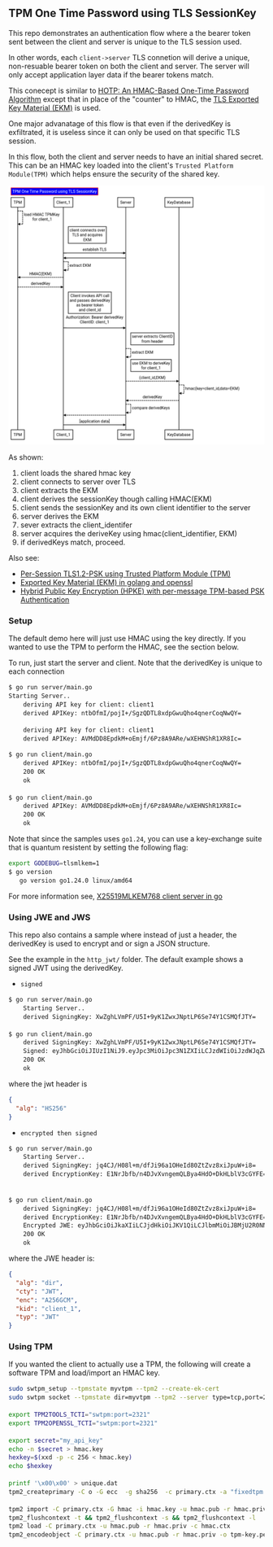 
## TPM One Time Password using TLS SessionKey

This repo demonstrates an authentication flow where a the bearer token sent between the client and server is unique to the TLS session used.

In other words, each `client->server` TLS connetion will derive a unique, non-resuable bearer token on both the client and server.   The server will only
accept application layer data if the bearer tokens match.

This conecept is similar to [HOTP: An HMAC-Based One-Time Password Algorithm](https://datatracker.ietf.org/doc/rfc4226/)  except that in place of the "counter" to HMAC, the [TLS Exported Key Material (EKM)](https://datatracker.ietf.org/doc/html/rfc5705) is used.

One major advanatage of this flow is that even if the derivedKey is exfiltrated, it is useless since it can only be used on that specific TLS session.

In this flow, both the client and server needs to have an initial shared secret.  This can be an HMAC key loaded into the client's `Trusted Platform Module(TPM)` which helps ensure the security of the shared key.

![images/TLS_TPM_OTP.png](images/TLS_TPM_OTP.png)

As shown:

1. client loads the shared hmac key
2. client connects to server over TLS
3. client extracts the EKM
4. client derives the sessionKey though calling HMAC(EKM)
5. client sends the sessionKey and its own client identifier to the server
6. server derives the EKM
7. sever extracts the client_identifer
8. server acquires the deriveKey using hmac(client_identifier, EKM)
9. if derivedKeys match, proceed.


Also see:

- [Per-Session TLS1.2-PSK using Trusted Platform Module (TPM)](https://github.com/salrashid123/tls_psk_tpm)
- [Exported Key Material (EKM) in golang and openssl](https://github.com/salrashid123/go_ekm_tls)
- [Hybrid Public Key Encryption (HPKE) with per-message TPM-based PSK Authentication](https://github.com/salrashid123/hpke_tpm_psk)

### Setup


The default demo here will just use HMAC using the key directly.  If you wanted to use the TPM to perform the HMAC, see the section below.

To run, just start the server and client.  Note that the derivedKey is unique to each connection


```bash
$ go run server/main.go 
Starting Server..
    deriving API key for client: client1
    derived APIKey: ntbOfmI/pojI+/SgzQDTL8xdpGwuQho4qnerCoqNwQY=

    deriving API key for client: client1
    derived APIKey: AVMdDD8EpdkM+oEmjf/6Pz8A9ARe/wXEHNShR1XR8Ic=
```

```bash
$ go run client/main.go 
    derived APIKey: ntbOfmI/pojI+/SgzQDTL8xdpGwuQho4qnerCoqNwQY=
    200 OK
    ok

$ go run client/main.go 
    derived APIKey: AVMdDD8EpdkM+oEmjf/6Pz8A9ARe/wXEHNShR1XR8Ic=
    200 OK
    ok
```

Note that since the samples uses `go1.24`, you can use a key-exchange suite that is quantum resistent by setting the following flag:

```bash
export GODEBUG=tlsmlkem=1
$ go version
   go version go1.24.0 linux/amd64
```
For more information see, [X25519MLKEM768 client server in go](https://github.com/salrashid123/ml-kem-tls-keyexchange)


### Using JWE and JWS

This repo also contains a sample where instead of just a header, the derivedKey is used to encrypt and or sign a JSON structure.

See the example in the `http_jwt/` folder.   The default example shows a signed JWT using the derivedKey.

- `signed`

```bash
$ go run server/main.go 
    Starting Server..
    derived SigningKey: XwZghLVmPF/U5I+9yK1ZwxJNptLP6Se74Y1CSMQfJTY=

$ go run client/main.go 
    derived SigningKey: XwZghLVmPF/U5I+9yK1ZwxJNptLP6Se74Y1CSMQfJTY=
    Signed: eyJhbGciOiJIUzI1NiJ9.eyJpc3MiOiJpc3N1ZXIiLCJzdWIiOiJzdWJqZWN0In0.fLSIRp4So0H2Pe9HAyqAgprpE7m5Mdb3JEvkM6SOPhc
    200 OK
    ok
```

where the jwt header is

```json
{
  "alg": "HS256"
}
```

- `encrypted then signed`

```bash
$ go run server/main.go 
    Starting Server..
    derived SigningKey: jq4CJ/H08l+m/dfJi96a1OHeId80ZtZvz8xiJpuW+i8=
    derived EncryptionKey: E1NrJbfb/n4DJvXvngemQLBya4HdO+DkHLblV3cGYFE=


$ go run client/main.go 
    derived SigningKey: jq4CJ/H08l+m/dfJi96a1OHeId80ZtZvz8xiJpuW+i8=
    derived EncryptionKey: E1NrJbfb/n4DJvXvngemQLBya4HdO+DkHLblV3cGYFE=
    Encrypted JWE: eyJhbGciOiJkaXIiLCJjdHkiOiJKV1QiLCJlbmMiOiJBMjU2R0NNIiwia2lkIjoiY2xpZW50XzEiLCJ0eXAiOiJKV1QifQ..UufNES78x_xBEyb1.SU3IvwAJdRP868vdiWvQTuWomnv-1lSpQn0VvIDkp3bQhTIRgGNIHs3AmeKiGPM6NkHaYa0l_d3KvY766Tk-Tc5BjkZ2akliC8qbOxvkZqU3pAS9f99vy0XZe4PfvvF_tHaxUcijTFSXScaR.I0drMfegG3lkwV19eD7USw
    200 OK
    ok
```

where the JWE header is:

```json
{
  "alg": "dir",
  "cty": "JWT",
  "enc": "A256GCM",
  "kid": "client_1",
  "typ": "JWT"
}
```

### Using TPM

If you wanted the client to actually use a TPM, the following will create a software TPM and load/import an HMAC key.

```bash
sudo swtpm_setup --tpmstate myvtpm --tpm2 --create-ek-cert
sudo swtpm socket --tpmstate dir=myvtpm --tpm2 --server type=tcp,port=2321 --ctrl type=tcp,port=2322 --flags not-need-init,startup-clear --log level=5

export TPM2TOOLS_TCTI="swtpm:port=2321"
export TPM2OPENSSL_TCTI="swtpm:port=2321"

export secret="my_api_key"
echo -n $secret > hmac.key
hexkey=$(xxd -p -c 256 < hmac.key)
echo $hexkey

printf '\x00\x00' > unique.dat
tpm2_createprimary -C o -G ecc  -g sha256  -c primary.ctx -a "fixedtpm|fixedparent|sensitivedataorigin|userwithauth|noda|restricted|decrypt" -u unique.dat

tpm2 import -C primary.ctx -G hmac -i hmac.key -u hmac.pub -r hmac.priv
tpm2_flushcontext -t && tpm2_flushcontext -s && tpm2_flushcontext -l
tpm2 load -C primary.ctx -u hmac.pub -r hmac.priv -c hmac.ctx
tpm2_encodeobject -C primary.ctx -u hmac.pub -r hmac.priv -o tpm-key.pem
```


